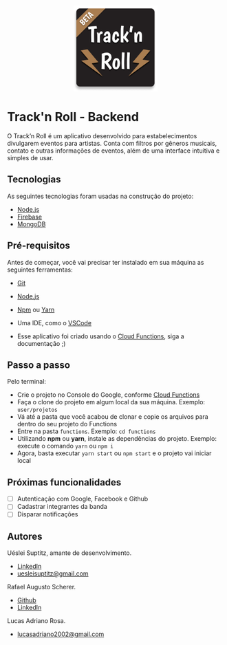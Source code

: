 <p align="center">
  <img src="https://github.com/uesleisuptitz/trackandroll/blob/master/Logo.png" height="200px" alt="Track'n Roll" />
</p>

# Track'n Roll - Backend

O Track’n Roll é um aplicativo desenvolvido para estabelecimentos divulgarem eventos para artistas. Conta com filtros por gêneros musicais, contato e outras informações de eventos, além de uma interface intuitiva e simples de usar.
  
## Tecnologias

As seguintes tecnologias foram usadas na construção do projeto:
- [Node.js](https://nodejs.org/en/)
- [Firebase](https://firebase.google.com/?hl=pt)
- [MongoDB](https://www.mongodb.com/)

## Pré-requisitos

Antes de começar, você vai precisar ter instalado em sua máquina as seguintes ferramentas:
- [Git](https://git-scm.com)
- [Node.js](https://nodejs.org/en/)
- [Npm](https://www.npmjs.com/) ou [Yarn](https://yarnpkg.com/)
- Uma IDE, como o [VSCode](https://code.visualstudio.com/)

- Esse aplicativo foi criado usando o [Cloud Functions](https://firebase.google.com/docs/functions/get-started), siga a documentação ;)

## Passo a passo

Pelo terminal:
- Crie o projeto no Console do Google, conforme [Cloud Functions](https://firebase.google.com/docs/functions/get-started)
- Faça o clone do projeto em algum local da sua máquina. Exemplo: `user/projetos`
- Vá até a pasta que você acabou de clonar e copie os arquivos para dentro do seu projeto do Functions
- Entre na pasta `functions`. Exemplo: `cd functions`
- Utilizando **npm** ou **yarn**, instale as dependências do projeto. Exemplo: execute o comando `yarn` ou `npm i`
- Agora, basta executar `yarn start` ou `npm start` e o projeto vai iniciar local

## Próximas funcionalidades

- [ ] Autenticação com Google, Facebook e Github
- [ ] Cadastrar integrantes da banda
- [ ] Disparar notificações

## Autores

Uéslei Suptitz, amante de desenvolvimento.
- [LinkedIn](https://www.linkedin.com/in/u%C3%A9slei-suptitz/)
- uesleisuptitz@gmail.com

Rafael Augusto Scherer.
- [Github](https://github.com/RafaelAugustScherer)
- [LinkedIn](https://www.linkedin.com/in/rafael-augusto-scherer-495608172/)

Lucas Adriano Rosa.
- lucasadriano2002@gmail.com
